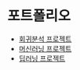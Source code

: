 # 포트폴리오
- [회귀분석 프로젝트](https://github.com/hojisu/sberbank-russian-housing-market)
- [머신러닝 프로젝트](https://github.com/hojisu/recommendation-project)
- [딥러닝 프로젝트](https://github.com/hojisu/phishing-url-classification)


